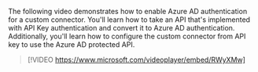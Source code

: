 The following video demonstrates how to enable Azure AD authentication for a custom connector. You'll learn how to take an API that's implemented with API Key authentication and convert it to Azure AD authentication. Additionally, you'll learn how to configure the custom connector from API key to use the Azure AD protected API.

> [!VIDEO https://www.microsoft.com/videoplayer/embed/RWyXMw]
